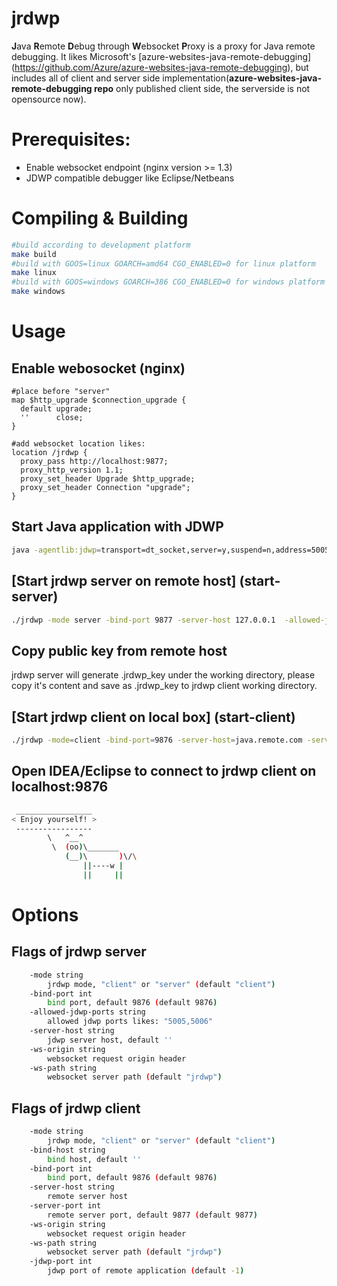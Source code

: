 # jrdwp
**J**ava **R**emote **D**ebug through **W**ebsocket **P**roxy is a proxy for Java remote debugging. It likes Microsoft's [azure-websites-java-remote-debugging] (https://github.com/Azure/azure-websites-java-remote-debugging), but includes all of client and server side implementation(**azure-websites-java-remote-debugging repo** only published client side, the serverside is not opensource now).

# Prerequisites:
* Enable websocket endpoint (nginx version >= 1.3)
* JDWP compatible debugger like Eclipse/Netbeans

# Compiling & Building
```bash
#build according to development platform
make build 
#build with GOOS=linux GOARCH=amd64 CGO_ENABLED=0 for linux platform
make linux
#build with GOOS=windows GOARCH=386 CGO_ENABLED=0 for windows platform
make windows
```

# Usage
## Enable webosocket (nginx)
```nginx
#place before "server"
map $http_upgrade $connection_upgrade {
  default upgrade;
  ''      close;
}

#add websocket location likes:
location /jrdwp {
  proxy_pass http://localhost:9877;
  proxy_http_version 1.1;
  proxy_set_header Upgrade $http_upgrade;
  proxy_set_header Connection "upgrade";
}
```

## Start Java application with JDWP
```bash
java -agentlib:jdwp=transport=dt_socket,server=y,suspend=n,address=5005 -jar foo.jar
```

## [Start jrdwp server on remote host] (start-server)
```bash
./jrdwp -mode server -bind-port 9877 -server-host 127.0.0.1  -allowed-jdwp-ports "5005" -ws-origin http://java.remote.com/
```

## Copy public key from remote host
jrdwp server will generate .jrdwp_key under the working directory, please copy it's content and save as .jrdwp_key to jrdwp client working directory.

## [Start jrdwp client on local box] (start-client)
```bash
./jrdwp -mode=client -bind-port=9876 -server-host=java.remote.com -server-port=80 -ws-origin=http://java.remote.com/ -jdwp-port=5006 -ws-path=jrdwp
```
## Open IDEA/Eclipse to connect to jrdwp client on localhost:9876
```bash
 _________________
< Enjoy yourself! >
 -----------------
        \   ^__^
         \  (oo)\_______
            (__)\       )\/\
                ||----w |
                ||     ||
```

# Options
## Flags of jrdwp server
```bash
    -mode string
        jrdwp mode, "client" or "server" (default "client")
    -bind-port int
        bind port, default 9876 (default 9876)
    -allowed-jdwp-ports string
        allowed jdwp ports likes: "5005,5006"
    -server-host string
        jdwp server host, default ''
    -ws-origin string
        websocket request origin header
    -ws-path string
        websocket server path (default "jrdwp")
```

## Flags of jrdwp client
```bash
    -mode string
        jrdwp mode, "client" or "server" (default "client")
    -bind-host string
        bind host, default ''
    -bind-port int
        bind port, default 9876 (default 9876)
    -server-host string
        remote server host
    -server-port int
        remote server port, default 9877 (default 9877)
    -ws-origin string
        websocket request origin header
    -ws-path string
        websocket server path (default "jrdwp")
    -jdwp-port int
        jdwp port of remote application (default -1)
```
